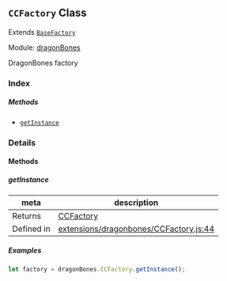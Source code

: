 ## `CCFactory` Class

Extends [`BaseFactory`](BaseFactory.md)


Module: [dragonBones](../modules/dragonBones.md)


DragonBones factory



### Index



##### Methods

  - [`getInstance`](#getinstance) 



### Details




<!-- Method Block -->
#### Methods


##### getInstance



| meta | description |
|------|-------------|
| Returns | <a href="../classes/CCFactory.html" class="crosslink">CCFactory</a> 
| Defined in | [extensions/dragonbones/CCFactory.js:44](https://github.com/cocos-creator/engine/blob/ed2b039b9aa8396d7da1c8c1149f41269733e8fd/extensions/dragonbones/CCFactory.js#L44) |


##### Examples

```js
let factory = dragonBones.CCFactory.getInstance();
```


